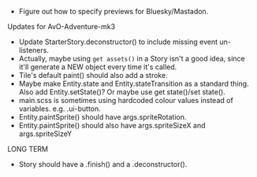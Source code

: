 - Figure out how to specify previews for Bluesky/Mastadon.

Updates for AvO-Adventure-mk3
- Update StarterStory.deconstructor() to include missing event un-listeners.
- Actually, maybe using `get assets()` in a Story isn't a good idea, since it'll generate a NEW object every time it's called.
- Tile's default paint() should also add a stroke.
- Maybe make Entity.state and Entity.stateTransition as a standard thing. Also add Entity.setState()? Or maybe use get state()/set state().
- main.scss is sometimes using hardcoded colour values instead of variables. e.g. .ui-button.
- Entity.paintSprite() should have args.spriteRotation.
- Entity.paintSprite() should also have args.spriteSizeX and args.spriteSizeY

LONG TERM
- Story should have a .finish() and a .deconstructor().